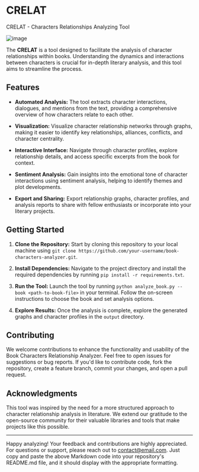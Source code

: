 # CRELAT
CRELAT - Characters Relationships Analyzing Tool


![image](https://github.com/omrir7/CRELAT/assets/71921802/be4b5cd5-847b-4081-91e7-0f9eb89e6349)


The **CRELAT** is a tool designed to facilitate the analysis of character relationships within books. Understanding the dynamics and interactions between characters is crucial for in-depth literary analysis, and this tool aims to streamline the process.

## Features

- **Automated Analysis:** The tool extracts character interactions, dialogues, and mentions from the text, providing a comprehensive overview of how characters relate to each other.

- **Visualization:** Visualize character relationship networks through graphs, making it easier to identify key relationships, alliances, conflicts, and character centrality.

- **Interactive Interface:** Navigate through character profiles, explore relationship details, and access specific excerpts from the book for context.

- **Sentiment Analysis:** Gain insights into the emotional tone of character interactions using sentiment analysis, helping to identify themes and plot developments.

- **Export and Sharing:** Export relationship graphs, character profiles, and analysis reports to share with fellow enthusiasts or incorporate into your literary projects.

## Getting Started

1. **Clone the Repository:** Start by cloning this repository to your local machine using `git clone https://github.com/your-username/book-characters-analyzer.git`.

2. **Install Dependencies:** Navigate to the project directory and install the required dependencies by running `pip install -r requirements.txt`.

3. **Run the Tool:** Launch the tool by running `python analyze_book.py --book <path-to-book-file>` in your terminal. Follow the on-screen instructions to choose the book and set analysis options.

4. **Explore Results:** Once the analysis is complete, explore the generated graphs and character profiles in the `output` directory.

## Contributing

We welcome contributions to enhance the functionality and usability of the Book Characters Relationship Analyzer. Feel free to open issues for suggestions or bug reports. If you'd like to contribute code, fork the repository, create a feature branch, commit your changes, and open a pull request.

## Acknowledgments

This tool was inspired by the need for a more structured approach to character relationship analysis in literature. 
We extend our gratitude to the open-source community for their valuable libraries and tools that make projects like this possible.

---

Happy analyzing! Your feedback and contributions are highly appreciated. For questions or support, please reach out to [contact@email.com](mailto:contact@email.com).
Just copy and paste the above Markdown code into your repository's README.md file, and it should display with the appropriate formatting.





